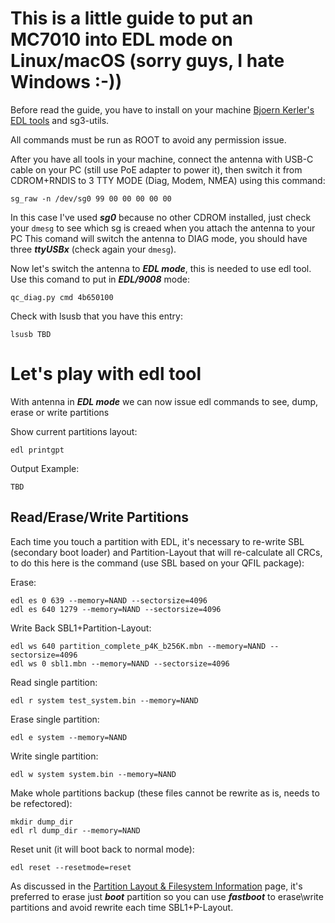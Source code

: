 # This is a little guide to put an MC7010 into EDL mode on Linux/macOS (sorry guys, I hate Windows :-))

Before read the guide, you have to install on your machine [Bjoern Kerler's EDL tools](https://github.com/bkerler/edl) and sg3-utils.

All commands must be run as ROOT to avoid any permission issue.

After you have all tools in your machine, connect the antenna with USB-C cable on your PC (still use PoE adapter to power it), then switch it from CDROM+RNDIS to 3 TTY MODE (Diag, Modem, NMEA) 
using this command:

`sg_raw -n /dev/sg0 99 00 00 00 00 00`

In this case I've used ***sg0*** because no other CDROM installed, just check your `dmesg` to see which sg is creaed when you attach the antenna to your PC
This comand will switch the antenna to DIAG mode, you should have three ***ttyUSBx*** (check again your `dmesg`).

Now let's switch the antenna to ***EDL mode***, this is needed to use edl tool. Use this comand to put in ***EDL/9008*** mode:

`qc_diag.py cmd 4b650100`

Check with lsusb that you have this entry:

`lsusb TBD`

# Let's play with edl tool

With antenna in ***EDL mode*** we can now issue edl commands to see, dump, erase or write partitions

Show current partitions layout:

`edl printgpt`

Output Example:

```
TBD
```

## Read/Erase/Write Partitions

Each time you touch a partition with EDL, it's necessary to re-write SBL (secondary boot loader) and Partition-Layout that will re-calculate all CRCs, to do this here is the command (use SBL based on your QFIL package):

Erase:
```
edl es 0 639 --memory=NAND --sectorsize=4096 
edl es 640 1279 --memory=NAND --sectorsize=4096 
```

Write Back SBL1+Partition-Layout:
```
edl ws 640 partition_complete_p4K_b256K.mbn --memory=NAND --sectorsize=4096 
edl ws 0 sbl1.mbn --memory=NAND --sectorsize=4096 
```

Read single partition:

`edl r system test_system.bin --memory=NAND`

Erase single partition:

`edl e system --memory=NAND`

Write single partition:

`edl w system system.bin --memory=NAND`

Make whole partitions backup (these files cannot be rewrite as is, needs to be refectored):

```
mkdir dump_dir
edl rl dump_dir --memory=NAND
```

Reset unit (it will boot back to normal mode):

`edl reset --resetmode=reset`

As discussed in the [Partition Layout & Filesystem Information](fs.md) page, it's preferred to erase just ***boot*** partition so you can use ***fastboot*** to erase\write partitions and avoid rewrite each time SBL1+P-Layout.
